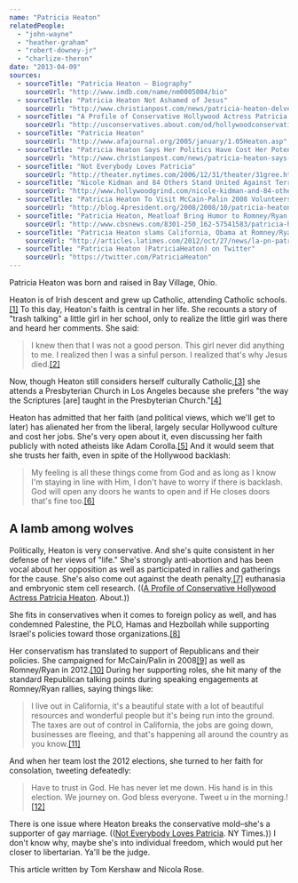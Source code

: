 ```yaml
---
name: "Patricia Heaton"
relatedPeople:
  - "john-wayne"
  - "heather-graham"
  - "robert-downey-jr"
  - "charlize-theron"
date: "2013-04-09"
sources:
  - sourceTitle: "Patricia Heaton – Biography"
    sourceUrl: "http://www.imdb.com/name/nm0005004/bio"
  - sourceTitle: "Patricia Heaton Not Ashamed of Jesus"
    sourceUrl: "http://www.christianpost.com/news/patricia-heaton-delves-deeper-into-her-christian-faith-50465/"
  - sourceTitle: "A Profile of Conservative Hollywood Actress Patricia Heaton"
    sourceUrl: "http://usconservatives.about.com/od/hollywoodconservatives/p/HeatonBIO.htm"
  - sourceTitle: "Patricia Heaton"
    sourceUrl: "http://www.afajournal.org/2005/january/1.05Heaton.asp"
  - sourceTitle: "Patricia Heaton Says Her Politics Have Cost Her Potential Roles"
    sourceUrl: "http://www.christianpost.com/news/patricia-heaton-says-her-politics-have-cost-her-possible-roles-50347/"
  - sourceTitle: "Not Everybody Loves Patricia"
    sourceUrl: "http://theater.nytimes.com/2006/12/31/theater/31gree.html?pagewanted=2&_r=0"
  - sourceTitle: "Nicole Kidman and 84 Others Stand United Against Terrorism"
    sourceUrl: "http://www.hollywoodgrind.com/nicole-kidman-and-84-others-stand-united-against-terrorism/"
  - sourceTitle: "Patricia Heaton To Visit McCain-Palin 2008 Volunteers Thursday And Friday In Minnesota"
    sourceUrl: "http://blog.4president.org/2008/2008/10/patricia-heaton-to-campaign-in-minnesota-for-john-mccain.html"
  - sourceTitle: "Patricia Heaton, Meatloaf Bring Humor to Romney/Ryan Rallies"
    sourceUrl: "http://www.cbsnews.com/8301-250_162-57541583/patricia-heaton-meat-loaf-bring-humor-to-romney-ryan-rallies/"
  - sourceTitle: "Patricia Heaton slams California, Obama at Romney/Ryan Rally"
    sourceUrl: "http://articles.latimes.com/2012/oct/27/news/la-pn-patricia-heaton-romney-ryan-20121026"
  - sourceTitle: "Patricia Heaton (PatriciaHeaton) on Twitter"
    sourceUrl: "https://twitter.com/PatriciaHeaton"
---
```


Patricia Heaton was born and raised in Bay Village, Ohio.

Heaton is of Irish descent and grew up Catholic, attending Catholic schools.<a class="source-citation" href="#http://www.imdb.com/name/nm0005004/bio" title="Patricia Heaton – Biography">[1]</a> To this day, Heaton's faith is central in her life. She recounts a story of "trash talking" a little girl in her school, only to realize the little girl was there and heard her comments. She said:

>I knew then that I was not a good person. This girl never did anything to me. I realized then I was a sinful person. I realized that's why Jesus died.<a class="source-citation" href="#http://www.christianpost.com/news/patricia-heaton-delves-deeper-into-her-christian-faith-50465/" title="Patricia Heaton Not Ashamed of Jesus">[2]</a>

Now, though Heaton still considers herself culturally Catholic,<a class="source-citation" href="#http://usconservatives.about.com/od/hollywoodconservatives/p/HeatonBIO.htm" title="A Profile of Conservative Hollywood Actress Patricia Heaton">[3]</a> she attends a Presbyterian Church in Los Angeles because she prefers "the way the Scriptures [are] taught in the Presbyterian Church."<a class="source-citation" href="#http://www.afajournal.org/2005/january/1.05Heaton.asp" title="Patricia Heaton">[4]</a>

Heaton has admitted that her faith (and political views, which we'll get to later) has alienated her from the liberal, largely secular Hollywood culture and cost her jobs. She's very open about it, even discussing her faith publicly with noted atheists like Adam Corolla.<a class="source-citation" href="#http://www.christianpost.com/news/patricia-heaton-delves-deeper-into-her-christian-faith-50465/" title="Patricia Heaton Not Ashamed of Jesus">[5]</a> And it would seem that she trusts her faith, even in spite of the Hollywood backlash:

>My feeling is all these things come from God and as long as I know I'm staying in line with Him, I don't have to worry if there is backlash. God will open any doors he wants to open and if He closes doors that's fine too.<a class="source-citation" href="#http://www.christianpost.com/news/patricia-heaton-says-her-politics-have-cost-her-possible-roles-50347/" title="Patricia Heaton Says Her Politics Have Cost Her Potential Roles">[6]</a>

## 

## A lamb among wolves

Politically, Heaton is very conservative. And she's quite consistent in her defense of her views of "life." She's strongly anti-abortion and has been vocal about her opposition as well as participated in rallies and gatherings for the cause. She's also come out against the death penalty,<a class="source-citation" href="#http://theater.nytimes.com/2006/12/31/theater/31gree.html?pagewanted=2&_r=0" title="Not Everybody Loves Patricia">[7]</a> euthanasia and embryonic stem cell research. (([A Profile of Conservative Hollywood Actress Patricia Heaton](http://usconservatives.about.com/od/hollywoodconservatives/p/HeatonBIO.htm). About.))

She fits in conservatives when it comes to foreign policy as well, and has condemned Palestine, the PLO, Hamas and Hezbollah while supporting Israel's policies toward those organizations.<a class="source-citation" href="#http://www.hollywoodgrind.com/nicole-kidman-and-84-others-stand-united-against-terrorism/" title="Nicole Kidman and 84 Others Stand United Against Terrorism">[8]</a>

Her conservatism has translated to support of Republicans and their policies. She campaigned for McCain/Palin in 2008<a class="source-citation" href="#http://blog.4president.org/2008/2008/10/patricia-heaton-to-campaign-in-minnesota-for-john-mccain.html" title="Patricia Heaton To Visit McCain-Palin 2008 Volunteers Thursday And Friday In Minnesota">[9]</a> as well as Romney/Ryan in 2012.<a class="source-citation" href="#http://www.cbsnews.com/8301-250_162-57541583/patricia-heaton-meat-loaf-bring-humor-to-romney-ryan-rallies/" title="Patricia Heaton, Meatloaf Bring Humor to Romney/Ryan Rallies">[10]</a> During her supporting roles, she hit many of the standard Republican talking points during speaking engagements at Romney/Ryan rallies, saying things like:

>I live out in California, it's a beautiful state with a lot of beautiful resources and wonderful people but it's being run into the ground. The taxes are out of control in California, the jobs are going down, businesses are fleeing, and that's happening all around the country as you know.<a class="source-citation" href="#http://articles.latimes.com/2012/oct/27/news/la-pn-patricia-heaton-romney-ryan-20121026" title="Patricia Heaton slams California, Obama at Romney/Ryan Rally">[11]</a>

And when her team lost the 2012 elections, she turned to her faith for consolation, tweeting defeatedly:

>Have to trust in God. He has never let me down. His hand is in this election. We journey on. God bless everyone. Tweet u in the morning.!<a class="source-citation" href="#https://twitter.com/PatriciaHeaton" title="Patricia Heaton (PatriciaHeaton) on Twitter">[12]</a>

There is one issue where Heaton breaks the conservative mold–she's a supporter of gay marriage. (([Not Everybody Loves Patricia](http://theater.nytimes.com/2006/12/31/theater/31gree.html?pagewanted=2&_r=0). NY Times.)) I don't know why, maybe she's into individual freedom, which would put her closer to libertarian. Ya'll be the judge.

This article written by Tom Kershaw and Nicola Rose.